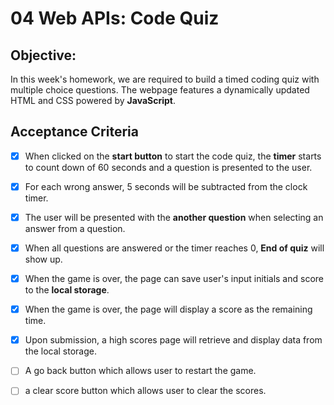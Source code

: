 # 04 Web APIs: Code Quiz

## Objective: 
 In this week's homework, we are required to build a timed coding quiz with multiple choice questions.  The webpage features a dynamically updated HTML and CSS powered by **JavaScript**.

## Acceptance Criteria
- [x] When clicked on the **start button** to start the code quiz, the **timer** starts to count down of 60 seconds and a question is presented to the user. 

- [x] For each wrong answer, 5 seconds will be subtracted from the clock timer. 
  
- [x] The user will be presented with the **another question** when selecting an answer from a question. 
  
- [x] When all questions are answered or the timer reaches 0, **End of quiz** will show up. 
  
- [x] When the game is over, the page can save user's input initials and score to the **local storage**.
  
- [x] When the game is over, the page will display a score as the remaining time. 
  
- [x] Upon submission, a high scores page will retrieve and display data from the local storage. 
  
- [ ] A go back button which allows user to restart the game.
  
- [ ] a clear score button which allows user to clear the scores.